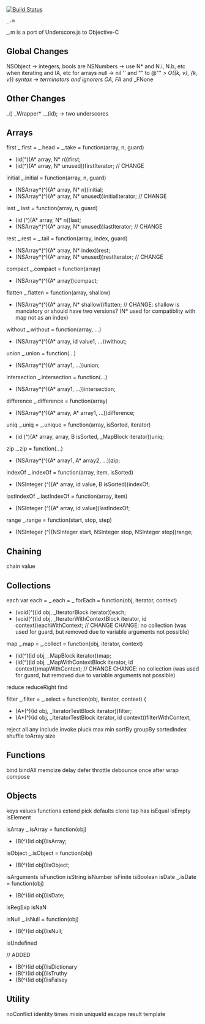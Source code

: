 [![Build Status](https:secure.travis-ci.org/kmalakoff/_.m.png)](http:travis-ci.org/kmalakoff/_.m)

````
_.m
````
_.m is a port of Underscore.js to Objective-C


Global Changes
------------
NSObject -> integers, bools are NSNumbers -> use N* and N.i, N.b, etc when iterating and IA, etc for arrays
null -> nil
'' and "" to @""
_> _O({k, v}, {k, v}) syntax
-> terminators and ignorers OA_, FA_ and _FNone

Other Changes
------------
_() 
_Wrapper* __(id); -> two underscores

Arrays
------------

first
_.first = _.head = _.take = function(array, n, guard)
+ (id(^)(A* array, N* n))first;
+ (id(^)(A* array, N* unused))firstIterator; // CHANGE


initial
_.initial = function(array, n, guard)
+ (NSArray*(^)(A* array, N* n))initial;
+ (NSArray*(^)(A* array, N* unused))initialIterator; // CHANGE

last
_.last = function(array, n, guard)
+ (id (^)(A* array, N* n))last;
+ (NSArray*(^)(A* array, N* unused))lastIterator; // CHANGE

rest
_.rest = _.tail = function(array, index, guard)
+ (NSArray*(^)(A* array, N* index))rest;
+ (NSArray*(^)(A* array, N* unused))restIterator; // CHANGE

compact
_.compact = function(array)
+ (NSArray*(^)(A* array))compact;

flatten
_.flatten = function(array, shallow)
+ (NSArray*(^)(A* array, N* shallow))flatten;
// CHANGE: shallow is mandatory or should have two versions? (N* used for compatiblity with map not as an index)

without
_.without = function(array, ...)
+ (NSArray*(^)(A* array, id value1, ...))without;

union
_.union = function(...)
+ (NSArray*(^)(A* array1, ...))union;

intersection
_.intersection = function(...)
+ (NSArray*(^)(A* array1, ...))intersection;

difference
_.difference = function(array)
+ (NSArray*(^)(A* array, A* array1, ...))difference;

uniq
_.uniq = _.unique = function(array, isSorted, iterator)
+ (id (^)(A* array, array, B isSorted, _MapBlock iterator))uniq;

zip
_.zip = function(...)
+ (NSArray*(^)(A* array1, A* array2, ...))zip;

indexOf
_.indexOf = function(array, item, isSorted)
+ (NSInteger (^)(A* array, id value, B isSorted))indexOf;

lastIndexOf
_.lastIndexOf = function(array, item)
+ (NSInteger (^)(A* array, id value))lastIndexOf;

range
_.range = function(start, stop, step)
+ (NSInteger (^)(NSInteger start, NSInteger stop, NSInteger step))range;

Chaining
------------

chain
value

Collections
------------

each
  var each = _.each = _.forEach = function(obj, iterator, context)
+ (void(^)(id obj, _IteratorBlock iterator))each;
+ (void(^)(id obj, _IteratorWithContextBlock iterator, id context))eachWithContext; // CHANGE
CHANGE: no collection (was used for guard, but removed due to variable arguments not possible)

map
_.map = _.collect = function(obj, iterator, context)
+ (id(^)(id obj, _MapBlock iterator))map;
+ (id(^)(id obj, _MapWithContextBlock iterator, id context))mapWithContext; // CHANGE
CHANGE: no collection (was used for guard, but removed due to variable arguments not possible)

reduce
reduceRight
find

filter
  _.filter = _.select = function(obj, iterator, context) {
+ (A*(^)(id obj, _IteratorTestBlock iterator))filter;
+ (A*(^)(id obj, _IteratorTestBlock iterator, id context))filterWithContext;

reject
all
any
include
invoke
pluck
max
min
sortBy
groupBy
sortedIndex
shuffle
toArray
size


Functions
------------

bind
bindAll
memoize
delay
defer
throttle
debounce
once
after
wrap
compose

Objects
------------

keys
values
functions
extend
pick
defaults
clone
tap
has
isEqual
isEmpty
isElement

isArray
_.isArray = function(obj)
+ (B(^)(id obj))isArray;

isObject
_.isObject = function(obj)
+ (B(^)(id obj))isObject;

isArguments
isFunction
isString
isNumber
isFinite
isBoolean
isDate
_.isDate = function(obj)
+ (B(^)(id obj))isDate;

isRegExp
isNaN

isNull
_.isNull = function(obj)
+ (B(^)(id obj))isNull;

isUndefined

// ADDED
+ (B(^)(id obj))isDictionary
+ (B(^)(id obj))isTruthy
+ (B(^)(id obj))isFalsey

Utility
------------

noConflict
identity
times
mixin
uniqueId
escape
result
template




